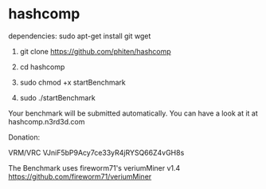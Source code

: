 # hashcomp

dependencies: sudo apt-get install git wget

1. git clone https://github.com/phiten/hashcomp

2. cd hashcomp

3. sudo chmod +x startBenchmark

4. sudo ./startBenchmark

Your benchmark will be submitted automatically. You can have a look at it at hashcomp.n3rd3d.com

Donation:

VRM/VRC VJniF5bP9Acy7ce33yR4jRYSQ66Z4vGH8s


The Benchmark uses fireworm71's veriumMiner v1.4 https://github.com/fireworm71/veriumMiner